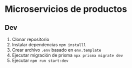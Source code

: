 # Microservicios de productos

## Dev
1. Clonar repositorio
2. Instalar dependencias `npm installl`
3. Crear archivo `.env` basado en `env.template`
4. Ejecutar migración de prisma `npx prisma migrate dev`
5. Ejecutar `npm run start:dev`
